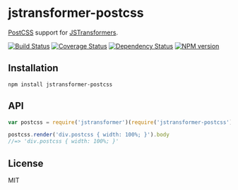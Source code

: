 # jstransformer-postcss

[PostCSS](https://github.com/postcss/postcss) support for [JSTransformers](http://github.com/jstransformers).

[![Build Status](https://img.shields.io/travis/jstransformers/jstransformer-postcss/master.svg)](https://travis-ci.org/jstransformers/jstransformer-postcss)
[![Coverage Status](https://img.shields.io/codecov/c/github/jstransformers/jstransformer-postcss/master.svg)](https://codecov.io/gh/jstransformers/jstransformer-postcss)
[![Dependency Status](https://img.shields.io/david/jstransformers/jstransformer-postcss/master.svg)](http://david-dm.org/jstransformers/jstransformer-postcss)
[![NPM version](https://img.shields.io/npm/v/jstransformer-postcss.svg)](https://www.npmjs.org/package/jstransformer-postcss)

## Installation

    npm install jstransformer-postcss

## API

```js
var postcss = require('jstransformer')(require('jstransformer-postcss'))

postcss.render('div.postcss { width: 100%; }').body
//=> 'div.postcss { width: 100%; }'
```

## License

MIT
